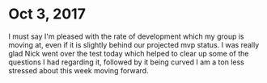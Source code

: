 # Oct 3, 2017
I must say I'm pleased with the rate of development which my group is moving at, even if it is slightly behind our projected mvp status. I was really glad Nick went over the test today which helped to clear up some of the questions I had regarding it, followed by it being curved I am a ton less stressed about this week moving forward.
